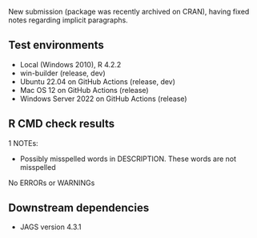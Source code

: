 New submission (package was recently archived on CRAN), having fixed notes regarding implicit paragraphs.

## Test environments

* Local (Windows 2010), R 4.2.2
* win-builder (release, dev)
* Ubuntu 22.04 on GitHub Actions (release, dev)
* Mac OS 12 on GitHub Actions (release)
* Windows Server 2022 on GitHub Actions (release)


## R CMD check results

1 NOTEs:
* Possibly misspelled words in DESCRIPTION. These words are not misspelled

No ERRORs or WARNINGs


## Downstream dependencies

* JAGS version 4.3.1

